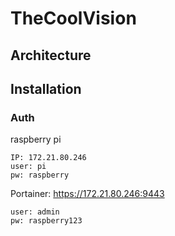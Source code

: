 # TheCoolVision


## Architecture

## Installation

### Auth

raspberry pi

```
IP: 172.21.80.246
user: pi
pw: raspberry
```

Portainer: https://172.21.80.246:9443

```
user: admin
pw: raspberry123
```

